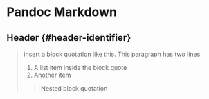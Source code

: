 # Pandoc Markdown

## Header {#header-identifier}

> insert a block quotation like this. This paragraph has two lines.
>
> 1.  A list item inside the block quote
> 2.  Another item
>
> > Nested block quotation
